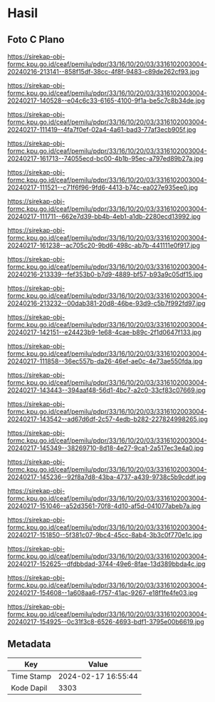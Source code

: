# Hasil

## Foto C Plano

https://sirekap-obj-formc.kpu.go.id/ceaf/pemilu/pdpr/33/16/10/20/03/3316102003004-20240216-213141--858f15df-38cc-4f8f-9483-c89de262cf93.jpg

https://sirekap-obj-formc.kpu.go.id/ceaf/pemilu/pdpr/33/16/10/20/03/3316102003004-20240217-140528--e04c6c33-6165-4100-9f1a-be5c7c8b34de.jpg

https://sirekap-obj-formc.kpu.go.id/ceaf/pemilu/pdpr/33/16/10/20/03/3316102003004-20240217-111419--4fa7f0ef-02a4-4a61-bad3-77af3ecb905f.jpg

https://sirekap-obj-formc.kpu.go.id/ceaf/pemilu/pdpr/33/16/10/20/03/3316102003004-20240217-161713--74055ecd-bc00-4b1b-95ec-a797ed89b27a.jpg

https://sirekap-obj-formc.kpu.go.id/ceaf/pemilu/pdpr/33/16/10/20/03/3316102003004-20240217-111521--c71f6f96-9fd6-4413-b74c-ea027e935ee0.jpg

https://sirekap-obj-formc.kpu.go.id/ceaf/pemilu/pdpr/33/16/10/20/03/3316102003004-20240217-111711--662e7d39-bb4b-4eb1-a1db-2280ecd13992.jpg

https://sirekap-obj-formc.kpu.go.id/ceaf/pemilu/pdpr/33/16/10/20/03/3316102003004-20240217-161238--ac705c20-9bd6-498c-ab7b-441111e0f917.jpg

https://sirekap-obj-formc.kpu.go.id/ceaf/pemilu/pdpr/33/16/10/20/03/3316102003004-20240216-213339--fef353b0-b7d9-4889-bf57-b93a9c05df15.jpg

https://sirekap-obj-formc.kpu.go.id/ceaf/pemilu/pdpr/33/16/10/20/03/3316102003004-20240216-213232--00dab381-20d8-46be-93d9-c5b7f992fd97.jpg

https://sirekap-obj-formc.kpu.go.id/ceaf/pemilu/pdpr/33/16/10/20/03/3316102003004-20240217-142151--e24423b9-1e68-4cae-b89c-2f1d0647f133.jpg

https://sirekap-obj-formc.kpu.go.id/ceaf/pemilu/pdpr/33/16/10/20/03/3316102003004-20240217-111858--36ec557b-da26-46ef-ae0c-4e73ae550fda.jpg

https://sirekap-obj-formc.kpu.go.id/ceaf/pemilu/pdpr/33/16/10/20/03/3316102003004-20240217-143443--394aaf48-56d1-4bc7-a2c0-33cf83c07669.jpg

https://sirekap-obj-formc.kpu.go.id/ceaf/pemilu/pdpr/33/16/10/20/03/3316102003004-20240217-143542--ad67d6df-2c57-4edb-b282-227824998265.jpg

https://sirekap-obj-formc.kpu.go.id/ceaf/pemilu/pdpr/33/16/10/20/03/3316102003004-20240217-145349--38269710-8d18-4e27-9ca1-2a517ec3e4a0.jpg

https://sirekap-obj-formc.kpu.go.id/ceaf/pemilu/pdpr/33/16/10/20/03/3316102003004-20240217-145236--92f8a7d8-43ba-4737-a439-9738c5b9cddf.jpg

https://sirekap-obj-formc.kpu.go.id/ceaf/pemilu/pdpr/33/16/10/20/03/3316102003004-20240217-151046--a52d3561-70f8-4d10-af5d-041077abeb7a.jpg

https://sirekap-obj-formc.kpu.go.id/ceaf/pemilu/pdpr/33/16/10/20/03/3316102003004-20240217-151850--5f381c07-9bc4-45cc-8ab4-3b3c0f770e1c.jpg

https://sirekap-obj-formc.kpu.go.id/ceaf/pemilu/pdpr/33/16/10/20/03/3316102003004-20240217-152625--dfdbbdad-3744-49e6-8fae-13d389bbda4c.jpg

https://sirekap-obj-formc.kpu.go.id/ceaf/pemilu/pdpr/33/16/10/20/03/3316102003004-20240217-154608--1a608aa6-f757-41ac-9267-e18f1fe4fe03.jpg

https://sirekap-obj-formc.kpu.go.id/ceaf/pemilu/pdpr/33/16/10/20/03/3316102003004-20240217-154925--0c31f3c8-6526-4693-bdf1-3795e00b6619.jpg


## Metadata

| Key        | Value               |
| ---------- | ------------------- |
| Time Stamp | 2024-02-17 16:55:44 |
| Kode Dapil | 3303                |



